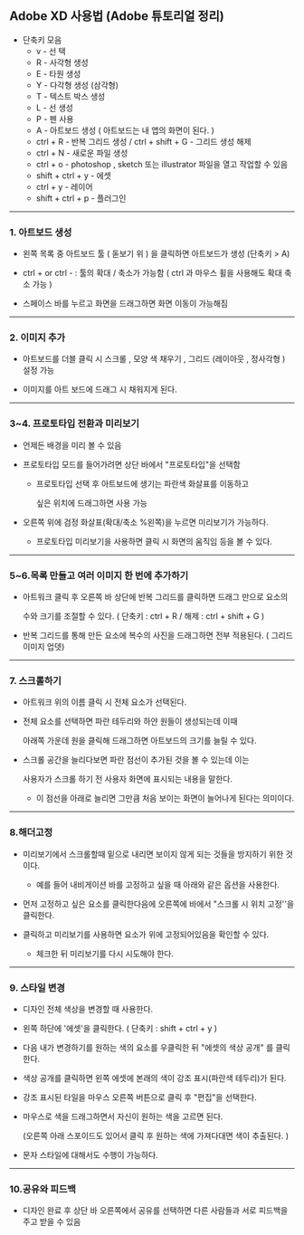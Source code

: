 ## Adobe XD 사용법 (Adobe 튜토리얼 정리)



- 단축키 모음
  - v    -    선 택
  - R  -  사각형 생성
  - E   -   타원 생성
  - Y  -  다각형 생성 (삼각형)
  - T   -   텍스트 박스 생성
  - L  -  선 생성
  - P   -   펜 사용
  - A    -   아트보드 생성  (   아트보드는 내 앱의 화면이 된다. )
  - ctrl + R   -  반복 그리드 생성    /    ctrl + shift + G   -  그리드 생성 해제 
  - ctrl + N   -   새로운 파일 생성 
  - ctrl + o   -   photoshop , sketch 또는 illustrator 파일을 열고 작업할 수 있음
  - shift + ctrl + y    -   에셋
  - ctrl + y    -   레이어
  - shift + ctrl + p    -  플러그인



-----



### 1. 아트보드 생성

- 왼쪽 목록 중 아트보드 툴 ( 돋보기 위 ) 을 클릭하면 아트보드가 생성 (단축키 >  A)

-  ctrl +   or   ctrl -   :  툴의  확대 / 축소가 가능함    ( ctrl 과 마우스 휠을 사용해도 확대 축소 가능 )

- 스페이스 바를 누르고 화면을 드래그하면 화면 이동이 가능해짐

  



------



### 2. 이미지 추가

- 아트보드를 더블 클릭 시  스크롤 , 모양 색 채우기  , 그리드 (레이아웃 ,  정사각형 )  설정 가능

- 이미지를 아트 보드에 드래그 시 채워지게 된다.

  

-----



### 3~4. 프로토타입 전환과 미리보기

- 언제든 배경을 미리 볼 수 있음

- 프로토타입 모드를 들어가려면 상단 바에서 "프로토타입"을 선택함

  - 프로토타입 선택 후 아트보드에 생기는 파란색 화살표를 이동하고 

    싶은 위치에 드래그하면 사용 가능

    

- 오른쪽 위에 검정 화살표(확대/축소 %왼쪽)을 누르면 미리보기가 가능하다.
  - 프로토타입 미리보기을 사용하면 클릭 시 화면의 움직임 등을 볼 수 있다.



-----



### 5~6.목록 만들고 여러 이미지 한 번에 추가하기

- 아트워크 클릭 후  오른쪽 바 상단에 반복 그리드를 클릭하면 드래그 만으로 요소의

   수와 크기를 조절할 수 있다.  ( 단축키 : ctrl + R    /  해제  : ctrl + shift + G )



- 반복 그리드를 통해 만든 요소에 복수의 사진을 드래그하면 전부 적용된다. ( 그리드 이미지 업뎃)

  

-----



### 7. 스크롤하기

- 아트워크 위의 이름 클릭 시 전체 요소가 선택된다.

- 전체 요소를 선택하면 파란 테두리와 하얀 원들이 생성되는데 이때

  아래쪽 가운데 원을 클릭해 드래그하면 아트보드의 크기를 늘릴 수 있다.



- 스크롤 공간을 늘리다보면 파란 점선이 추가된 것을 볼 수 있는데 이는 

  사용자가 스크롤 하기 전 사용자 화면에 표시되는 내용을 말한다.

  - 이 점선을 아래로 늘리면 그만큼 처음 보이는 화면이 늘어나게 된다는 의미이다.



------



### 8.해더고정

- 미리보기에서 스크롤할때 밑으로 내리면 보이지 않게 되는 것들을 방지하기 위한 것이다.
  - 예를 들어 내비게이션 바를 고정하고 싶을 때 아래와 같은 옵션을 사용한다.



- 먼저 고정하고 싶은 요소를 클릭한다음에 오른쪽에 바에서 "스크롤 시 위치 고정''을 클릭한다.
- 클릭하고 미리보기를 사용하면 요소가 위에 고정되어있음을 확인할 수 있다.
  - 체크한 뒤 미리보기를 다시 시도해야 한다.



-------



### 9. 스타일 변경

- 디자인 전체 색상을 변경할 때 사용한다.

- 왼쪽 하단에 '에셋'을 클릭한다. ( 단축키 : shift + ctrl + y )

- 다음 내가 변경하기를 원하는 색의 요소를 우클릭한 뒤 "에셋의 색상 공개" 를 클릭한다.

- 색상 공개를 클릭하면 왼쪽 에셋에 본래의 색이 강조 표시(파란색 테두리)가 된다.

- 강조 표시된 타일을 마우스 오른쪽 버튼으로 클릭 후 "편집"을 선택한다.

- 마우스로 색을 드래그하면서 자신이 원하는 색을 고르면 된다.

   (오른쪽 아래 스포이드도 있어서 클릭 후 원하는 색에 가져다대면 색이 추출된다.  )



- 문자 스타일에 대해서도 수행이 가능하다.





-------



### 10.공유와 피드백

- 디자인 완료 후 상단 바 오른쪽에서 공유를 선택하면 다른 사람들과 서로 피드백을 주고 받을 수 있음
